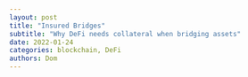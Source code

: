 ```yaml
---
layout: post
title: "Insured Bridges"
subtitle: "Why DeFi needs collateral when bridging assets"
date: 2022-01-24
categories: blockchain, DeFi
authors: Dom
---
```



